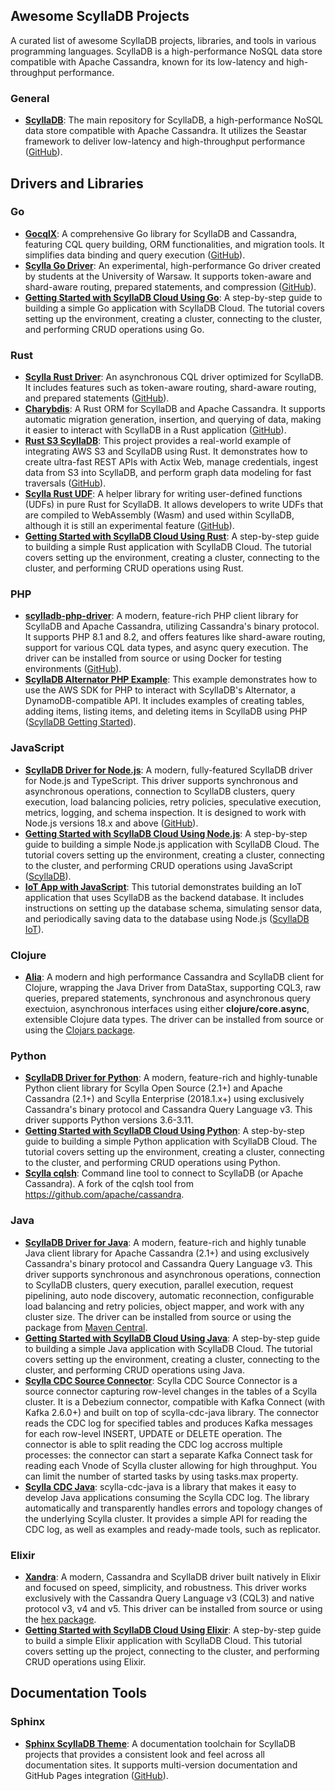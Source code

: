 ## Awesome ScyllaDB Projects

A curated list of awesome ScyllaDB projects, libraries, and tools in various programming languages. ScyllaDB is a high-performance NoSQL data store compatible with Apache Cassandra, known for its low-latency and high-throughput performance.

### General

- **[ScyllaDB](https://github.com/scylladb/scylladb)**: The main repository for ScyllaDB, a high-performance NoSQL data store compatible with Apache Cassandra. It utilizes the Seastar framework to deliver low-latency and high-throughput performance​ ([GitHub](https://github.com/scylladb/scylladb))​.

## Drivers and Libraries

### Go

- **[GocqlX](https://github.com/scylladb/gocqlx)**: A comprehensive Go library for ScyllaDB and Cassandra, featuring CQL query building, ORM functionalities, and migration tools. It simplifies data binding and query execution​ ([GitHub](https://github.com/scylladb/gocqlx))​.
- **[Scylla Go Driver](https://github.com/scylladb/scylla-go-driver)**: An experimental, high-performance Go driver created by students at the University of Warsaw. It supports token-aware and shard-aware routing, prepared statements, and compression​ ([GitHub](https://github.com/scylladb/scylla-go-driver))​.
- **[Getting Started with ScyllaDB Cloud Using Go](https://cloud-getting-started.scylladb.com/stable/build-with-golang.html)**: A step-by-step guide to building a simple Go application with ScyllaDB Cloud. The tutorial covers setting up the environment, creating a cluster, connecting to the cluster, and performing CRUD operations using Go.

### Rust

- **[Scylla Rust Driver](https://github.com/scylladb/scylla-rust-driver)**: An asynchronous CQL driver optimized for ScyllaDB. It includes features such as token-aware routing, shard-aware routing, and prepared statements​ ([GitHub](https://github.com/scylladb/scylla-rust-driver))​.
- **[Charybdis](https://github.com/nodecosmos/charybdis)**: A Rust ORM for ScyllaDB and Apache Cassandra. It supports automatic migration generation, insertion, and querying of data, making it easier to interact with ScyllaDB in a Rust application​ ([GitHub](https://github.com/nodecosmos/charybdis))​.
- **[Rust S3 ScyllaDB](https://github.com/javiramos1/rust-s3-scylladb)**: This project provides a real-world example of integrating AWS S3 and ScyllaDB using Rust. It demonstrates how to create ultra-fast REST APIs with Actix Web, manage credentials, ingest data from S3 into ScyllaDB, and perform graph data modeling for fast traversals​ ([GitHub](https://github.com/javiramos1/rust-s3-scylladb))​.
- **[Scylla Rust UDF](https://github.com/scylladb/scylla-rust-udf)**: A helper library for writing user-defined functions (UDFs) in pure Rust for ScyllaDB. It allows developers to write UDFs that are compiled to WebAssembly (Wasm) and used within ScyllaDB, although it is still an experimental feature​ ([GitHub](https://github.com/scylladb/scylla-rust-udf))​.
- **[Getting Started with ScyllaDB Cloud Using Rust](https://cloud-getting-started.scylladb.com/stable/build-with-rust.html)**: A step-by-step guide to building a simple Rust application with ScyllaDB Cloud. The tutorial covers setting up the environment, creating a cluster, connecting to the cluster, and performing CRUD operations using Rust.

### PHP

- **[scylladb-php-driver](https://github.com/he4rt/scylladb-php-driver)**: A modern, feature-rich PHP client library for ScyllaDB and Apache Cassandra, utilizing Cassandra's binary protocol. It supports PHP 8.1 and 8.2, and offers features like shard-aware routing, support for various CQL data types, and async query execution. The driver can be installed from source or using Docker for testing environments​ ([GitHub](https://github.com/he4rt/scylladb-php-driver))​​.
- **[ScyllaDB Alternator PHP Example](https://cloud-getting-started.scylladb.com/stable/alternator/build-with-php.html)**: This example demonstrates how to use the AWS SDK for PHP to interact with ScyllaDB's Alternator, a DynamoDB-compatible API. It includes examples of creating tables, adding items, listing items, and deleting items in ScyllaDB using PHP​ ([ScyllaDB Getting Started](https://cloud-getting-started.scylladb.com/stable/alternator/build-with-php.html))​.

### JavaScript

- **[ScyllaDB Driver for Node.js](https://github.com/expressots/scylladb-driver)**: A modern, fully-featured ScyllaDB driver for Node.js and TypeScript. This driver supports synchronous and asynchronous operations, connection to ScyllaDB clusters, query execution, load balancing policies, retry policies, speculative execution, metrics, logging, and schema inspection. It is designed to work with Node.js versions 18.x and above​ ([GitHub](https://github.com/expressots/scylladb-driver))​.
- **[Getting Started with ScyllaDB Cloud Using Node.js](https://www.scylladb.com/2023/03/02/getting-started-with-scylladb-cloud-using-node-js-part-1/)**: A step-by-step guide to building a simple Node.js application with ScyllaDB Cloud. The tutorial covers setting up the environment, creating a cluster, connecting to the cluster, and performing CRUD operations using JavaScript​ ([ScyllaDB](https://www.scylladb.com/2023/03/02/getting-started-with-scylladb-cloud-using-node-js-part-1/))​.
- **[IoT App with JavaScript](https://iot.scylladb.com/stable/build-with-javascript.html)**: This tutorial demonstrates building an IoT application that uses ScyllaDB as the backend database. It includes instructions on setting up the database schema, simulating sensor data, and periodically saving data to the database using Node.js​ ([ScyllaDB IoT](https://iot.scylladb.com/stable/build-with-javascript.html))​.


### Clojure

- **[Alia](https://github.com/mpenet/alia)**: A modern and high performance Cassandra and ScyllaDB client for Clojure, wrapping the Java Driver from DataStax, supporting CQL3, raw queries, prepared statements, synchronous and asynchronous query exectuion, asynchronous interfaces using either **clojure/core.async**, extensible Clojure data types. The driver can be installed from source or using the [Clojars package](https://clojars.org/cc.qbits/alia).

### Python

- **[ScyllaDB Driver for Python](https://github.com/scylladb/python-driver)**: A modern, feature-rich and highly-tunable Python client library for Scylla Open Source (2.1+) and Apache Cassandra (2.1+) and Scylla Enterprise (2018.1.x+) using exclusively Cassandra's binary protocol and Cassandra Query Language v3. This driver supports Python versions 3.6-3.11.
- **[Getting Started with ScyllaDB Cloud Using Python](https://cloud-getting-started.scylladb.com/stable/build-with-python.html)**: A step-by-step guide to building a simple Python application with ScyllaDB Cloud. The tutorial covers setting up the environment, creating a cluster, connecting to the cluster, and performing CRUD operations using Python.
- **[Scylla cqlsh](https://github.com/scylladb/scylla-cqlsh)**: Command line tool to connect to ScyllaDB (or Apache Cassandra). A fork of the cqlsh tool from https://github.com/apache/cassandra.

### Java

- **[ScyllaDB Driver for Java](https://github.com/scylladb/java-driver)**: A modern, feature-rich and highly tunable Java client library for Apache Cassandra (2.1+) and using exclusively Cassandra's binary protocol and Cassandra Query Language v3. This driver supports synchronous and asynchronous operations, connection to ScyllaDB clusters, query execution, parallel execution, request pipelining, auto node discovery, automatic reconnection, configurable load balancing and retry policies, object mapper, and work with any cluster size. The driver can be installed from source or using the package from [Maven Central](https://mvnrepository.com/artifact/com.scylladb/scylla-driver-core).
- **[Getting Started with ScyllaDB Cloud Using Java](https://cloud-getting-started.scylladb.com/stable/build-with-java.html)**: A step-by-step guide to building a simple Java application with ScyllaDB Cloud. The tutorial covers setting up the environment, creating a cluster, connecting to the cluster, and performing CRUD operations using Java.
- **[Scylla CDC Source Connector](https://github.com/scylladb/scylla-cdc-source-connector)**: Scylla CDC Source Connector is a source connector capturing row-level changes in the tables of a Scylla cluster. It is a Debezium connector, compatible with Kafka Connect (with Kafka 2.6.0+) and built on top of scylla-cdc-java library. The connector reads the CDC log for specified tables and produces Kafka messages for each row-level INSERT, UPDATE or DELETE operation. The connector is able to split reading the CDC log accross multiple processes: the connector can start a separate Kafka Connect task for reading each Vnode of Scylla cluster allowing for high throughput. You can limit the number of started tasks by using tasks.max property.
- **[Scylla CDC Java](https://github.com/scylladb/scylla-cdc-java)**: scylla-cdc-java is a library that makes it easy to develop Java applications consuming the Scylla CDC log. The library automatically and transparently handles errors and topology changes of the underlying Scylla cluster. It provides a simple API for reading the CDC log, as well as examples and ready-made tools, such as replicator.

### Elixir

- **[Xandra](https://github.com/whatyouhide/xandra)**: A modern, Cassandra and ScyllaDB driver built natively in Elixir and focused on speed, simplicity, and robustness. This driver works exclusively with the Cassandra Query Language v3 (CQL3) and native protocol v3, v4 and v5. This driver can be installed from source or using the [hex package](https://hex.pm/packages/xandra).
- **[Getting Started with ScyllaDB Cloud Using Elixir](https://cloud-getting-started.scylladb.com/stable/build-with-elixir)**: A step-by-step guide to build a simple Elixir application with ScyllaDB Cloud. This tutorial covers setting up the project, connecting to the cluster, and performing CRUD operations using Elixir.

## Documentation Tools

### Sphinx

- **[Sphinx ScyllaDB Theme](https://github.com/scylladb/sphinx-scylladb-theme)**: A documentation toolchain for ScyllaDB projects that provides a consistent look and feel across all documentation sites. It supports multi-version documentation and GitHub Pages integration​ ([GitHub](https://github.com/scylladb/sphinx-scylladb-theme))​.
